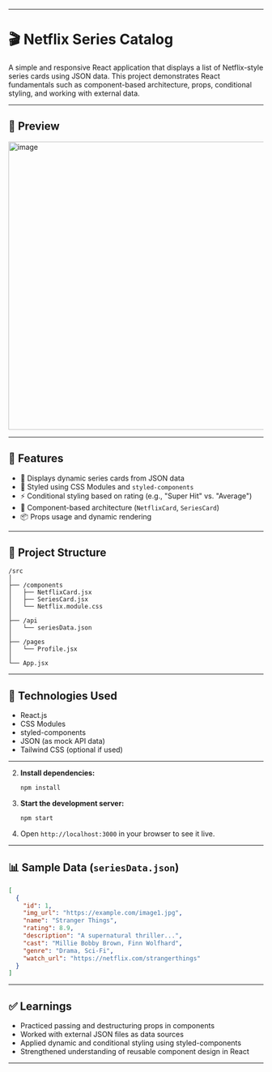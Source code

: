 
---

# 🎬 Netflix Series Catalog

A simple and responsive React application that displays a list of Netflix-style series cards using JSON data. This project demonstrates React fundamentals such as component-based architecture, props, conditional styling, and working with external data.

---

## 📸 Preview

<img width="1365" height="569" alt="image" src="https://github.com/user-attachments/assets/409d3882-316c-4b95-8d00-8e966b060899" />


---

## 🚀 Features

* 🔹 Displays dynamic series cards from JSON data
* 🎨 Styled using CSS Modules and `styled-components`
* ⚡ Conditional styling based on rating (e.g., "Super Hit" vs. "Average")
* 🧩 Component-based architecture (`NetflixCard`, `SeriesCard`)
* 📦 Props usage and dynamic rendering

---

## 📁 Project Structure

```
/src
│
├── /components
│   ├── NetflixCard.jsx
│   ├── SeriesCard.jsx
│   └── Netflix.module.css
│
├── /api
│   └── seriesData.json
│
├── /pages
│   └── Profile.jsx
│
└── App.jsx
```

---

## 🧠 Technologies Used

* React.js
* CSS Modules
* styled-components
* JSON (as mock API data)
* Tailwind CSS (optional if used)

---

2. **Install dependencies:**

   ```bash
   npm install
   ```

3. **Start the development server:**

   ```bash
   npm start
   ```

4. Open `http://localhost:3000` in your browser to see it live.

---

## 📊 Sample Data (`seriesData.json`)

```json
[
  {
    "id": 1,
    "img_url": "https://example.com/image1.jpg",
    "name": "Stranger Things",
    "rating": 8.9,
    "description": "A supernatural thriller...",
    "cast": "Millie Bobby Brown, Finn Wolfhard",
    "genre": "Drama, Sci-Fi",
    "watch_url": "https://netflix.com/strangerthings"
  }
]
```

---

## ✅ Learnings

* Practiced passing and destructuring props in components
* Worked with external JSON files as data sources
* Applied dynamic and conditional styling using styled-components
* Strengthened understanding of reusable component design in React

---

